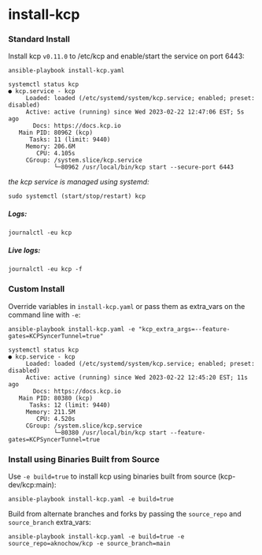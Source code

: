 # install-kcp

### Standard Install

Install kcp `v0.11.0` to /etc/kcp and enable/start the service on port 6443:

`ansible-playbook install-kcp.yaml`
```
systemctl status kcp
● kcp.service - kcp
     Loaded: loaded (/etc/systemd/system/kcp.service; enabled; preset: disabled)
     Active: active (running) since Wed 2023-02-22 12:47:06 EST; 5s ago
       Docs: https://docs.kcp.io
   Main PID: 80962 (kcp)
      Tasks: 11 (limit: 9440)
     Memory: 206.6M
        CPU: 4.105s
     CGroup: /system.slice/kcp.service
             └─80962 /usr/local/bin/kcp start --secure-port 6443
```
_the kcp service is managed using systemd:_

`sudo systemctl (start/stop/restart) kcp`

##### Logs:
`journalctl -eu kcp`
##### Live logs:
`journalctl -eu kcp -f`


### Custom Install

Override variables in `install-kcp.yaml` or pass them as extra_vars on the command line with `-e`:

`ansible-playbook install-kcp.yaml -e "kcp_extra_args=--feature-gates=KCPSyncerTunnel=true"`
```
systemctl status kcp
● kcp.service - kcp
     Loaded: loaded (/etc/systemd/system/kcp.service; enabled; preset: disabled)
     Active: active (running) since Wed 2023-02-22 12:45:20 EST; 11s ago
       Docs: https://docs.kcp.io
   Main PID: 80380 (kcp)
      Tasks: 12 (limit: 9440)
     Memory: 211.5M
        CPU: 4.520s
     CGroup: /system.slice/kcp.service
             └─80380 /usr/local/bin/kcp start --feature-gates=KCPSyncerTunnel=true
```

### Install using Binaries Built from Source

Use `-e build=true` to install kcp using binaries built from source (kcp-dev/kcp:main):

`ansible-playbook install-kcp.yaml -e build=true`

Build from alternate branches and forks by passing the `source_repo` and `source_branch` extra_vars:

`ansible-playbook install-kcp.yaml -e build=true -e source_repo=aknochow/kcp -e source_branch=main`
